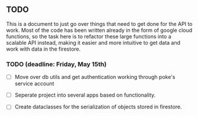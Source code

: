 TODO
-

This is a document to just go over things that need to get done for the API to work.
Most of the code has been written already in the form of google cloud functions, so the task here is to refactor these large functions into a scalable
API instead, making it easier and more intuitive to get data and work with data in the firestore.

### TODO (deadline: Friday, May 15th)
- [ ] Move over db utils and get authentication working through poke's service account
- [ ] Seperate project into several apps based on functionality.
- [ ] Create dataclasses for the serialization of objects stored in firestore.

